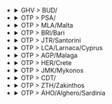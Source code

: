 
- <details><summary>GHV > BUD/</summary>

  |TOTAL_PRICE|STAY_DAYS|FROM>TO|DATE|PRICE|TO>FROM|DATE|PRICE|
  |---|---|---|---|---|---|---|---|
  |126.0|2|GHV > BUD/|2025-05-14|49.0|BUD/ > GHV|2025-05-16|77.0|
  |126.0|2|GHV > BUD/|2025-06-11|49.0|BUD/ > GHV|2025-06-13|77.0|
  |126.0|2|GHV > BUD/|2025-06-18|49.0|BUD/ > GHV|2025-06-20|77.0|
  |126.0|2|GHV > BUD/|2025-06-23|49.0|BUD/ > GHV|2025-06-25|77.0|
  |126.0|2|GHV > BUD/|2025-06-25|49.0|BUD/ > GHV|2025-06-27|77.0|
  |126.0|2|GHV > BUD/|2025-07-02|49.0|BUD/ > GHV|2025-07-04|77.0|
  |154.0|2|GHV > BUD/|2025-06-16|77.0|BUD/ > GHV|2025-06-18|77.0|
  |154.0|2|GHV > BUD/|2025-08-13|77.0|BUD/ > GHV|2025-08-15|77.0|
  |156.0|2|GHV > BUD/|2025-05-28|49.0|BUD/ > GHV|2025-05-30|107.0|
  |166.0|2|GHV > BUD/|2025-07-16|49.0|BUD/ > GHV|2025-07-18|117.0|
  |166.0|2|GHV > BUD/|2025-07-23|49.0|BUD/ > GHV|2025-07-25|117.0|
  |184.0|2|GHV > BUD/|2025-07-07|77.0|BUD/ > GHV|2025-07-09|107.0|
  |186.0|2|GHV > BUD/|2025-08-06|49.0|BUD/ > GHV|2025-08-08|137.0|
  |186.0|2|GHV > BUD/|2025-08-11|49.0|BUD/ > GHV|2025-08-13|137.0|
  |206.0|2|GHV > BUD/|2025-06-02|49.0|BUD/ > GHV|2025-06-04|157.0|
  |206.0|2|GHV > BUD/|2025-06-30|49.0|BUD/ > GHV|2025-07-02|157.0|
  |244.0|2|GHV > BUD/|2025-05-19|137.0|BUD/ > GHV|2025-05-21|107.0|
  |256.0|2|GHV > BUD/|2025-05-21|49.0|BUD/ > GHV|2025-05-23|207.0|
  |284.0|2|GHV > BUD/|2025-05-26|207.0|BUD/ > GHV|2025-05-28|77.0|
  |294.0|2|GHV > BUD/|2025-08-04|157.0|BUD/ > GHV|2025-08-06|137.0|
  |306.0|2|GHV > BUD/|2025-05-07|49.0|BUD/ > GHV|2025-05-09|257.0|
  |306.0|2|GHV > BUD/|2025-07-09|49.0|BUD/ > GHV|2025-07-11|257.0|
  |314.0|2|GHV > BUD/|2025-04-28|237.0|BUD/ > GHV|2025-04-30|77.0|
  |314.0|2|GHV > BUD/|2025-05-12|237.0|BUD/ > GHV|2025-05-14|77.0|
  |314.0|2|GHV > BUD/|2025-07-14|157.0|BUD/ > GHV|2025-07-16|157.0|
  |314.0|2|GHV > BUD/|2025-07-21|77.0|BUD/ > GHV|2025-07-23|237.0|
  |354.0|2|GHV > BUD/|2025-07-30|237.0|BUD/ > GHV|2025-08-01|117.0|
  |394.0|2|GHV > BUD/|2025-04-30|187.0|BUD/ > GHV|2025-05-02|207.0|
  |394.0|2|GHV > BUD/|2025-05-05|237.0|BUD/ > GHV|2025-05-07|157.0|
  |434.0|2|GHV > BUD/|2025-04-23|317.0|BUD/ > GHV|2025-04-25|117.0|
  |466.0|2|GHV > BUD/|2025-06-04|49.0|BUD/ > GHV|2025-06-06|417.0|
  |494.0|2|GHV > BUD/|2025-07-28|257.0|BUD/ > GHV|2025-07-30|237.0|
  |544.0|2|GHV > BUD/|2025-06-09|467.0|BUD/ > GHV|2025-06-11|77.0|

  </details>

- <details><summary>OTP > PSA/</summary>

  |TOTAL_PRICE|STAY_DAYS|FROM>TO|DATE|PRICE|TO>FROM|DATE|PRICE|
  |---|---|---|---|---|---|---|---|
  |184.0|2|OTP > PSA/|2025-06-17|117.0|PSA/ > OTP|2025-06-19|67.0|
  |374.0|2|OTP > PSA/|2025-06-19|187.0|PSA/ > OTP|2025-06-21|187.0|
  |374.0|2|OTP > PSA/|2025-07-29|187.0|PSA/ > OTP|2025-07-31|187.0|
  |394.0|2|OTP > PSA/|2025-07-01|187.0|PSA/ > OTP|2025-07-03|207.0|
  |394.0|2|OTP > PSA/|2025-07-20|107.0|PSA/ > OTP|2025-07-22|287.0|
  |414.0|1|OTP > PSA/|2025-08-12|207.0|PSA/ > OTP|2025-08-13|207.0|
  |444.0|1|OTP > PSA/|2025-07-12|207.0|PSA/ > OTP|2025-07-13|237.0|
  |444.0|2|OTP > PSA/|2025-07-15|237.0|PSA/ > OTP|2025-07-17|207.0|
  |474.0|2|OTP > PSA/|2025-06-24|317.0|PSA/ > OTP|2025-06-26|157.0|
  |474.0|2|OTP > PSA/|2025-07-03|187.0|PSA/ > OTP|2025-07-05|287.0|
  |474.0|2|OTP > PSA/|2025-07-08|287.0|PSA/ > OTP|2025-07-10|187.0|
  |474.0|2|OTP > PSA/|2025-08-03|187.0|PSA/ > OTP|2025-08-05|287.0|
  |504.0|2|OTP > PSA/|2025-07-22|137.0|PSA/ > OTP|2025-07-24|367.0|
  |504.0|2|OTP > PSA/|2025-07-27|137.0|PSA/ > OTP|2025-07-29|367.0|
  |504.0|1|OTP > PSA/|2025-08-02|187.0|PSA/ > OTP|2025-08-03|317.0|
  |504.0|2|OTP > PSA/|2025-08-10|187.0|PSA/ > OTP|2025-08-12|317.0|
  |524.0|2|OTP > PSA/|2025-07-10|237.0|PSA/ > OTP|2025-07-12|287.0|
  |524.0|1|OTP > PSA/|2025-08-09|237.0|PSA/ > OTP|2025-08-10|287.0|
  |554.0|1|OTP > PSA/|2025-07-19|237.0|PSA/ > OTP|2025-07-20|317.0|
  |574.0|2|OTP > PSA/|2025-08-05|287.0|PSA/ > OTP|2025-08-07|287.0|

  </details>

- <details><summary>OTP > MLA/Malta</summary>

  |TOTAL_PRICE|STAY_DAYS|FROM>TO|DATE|PRICE|TO>FROM|DATE|PRICE|
  |---|---|---|---|---|---|---|---|
  |214.0|2|OTP > MLA/Malta|2025-06-09|77.0|MLA/Malta > OTP|2025-06-11|137.0|
  |244.0|2|OTP > MLA/Malta|2025-05-26|107.0|MLA/Malta > OTP|2025-05-28|137.0|
  |264.0|2|OTP > MLA/Malta|2025-05-12|107.0|MLA/Malta > OTP|2025-05-14|157.0|
  |344.0|2|OTP > MLA/Malta|2025-05-19|107.0|MLA/Malta > OTP|2025-05-21|237.0|
  |344.0|2|OTP > MLA/Malta|2025-06-02|137.0|MLA/Malta > OTP|2025-06-04|207.0|
  |374.0|2|OTP > MLA/Malta|2025-06-23|187.0|MLA/Malta > OTP|2025-06-25|187.0|
  |394.0|2|OTP > MLA/Malta|2025-06-16|187.0|MLA/Malta > OTP|2025-06-18|207.0|
  |404.0|2|OTP > MLA/Malta|2025-07-07|117.0|MLA/Malta > OTP|2025-07-09|287.0|
  |424.0|2|OTP > MLA/Malta|2025-04-28|287.0|MLA/Malta > OTP|2025-04-30|137.0|
  |424.0|2|OTP > MLA/Malta|2025-07-02|107.0|MLA/Malta > OTP|2025-07-04|317.0|
  |444.0|2|OTP > MLA/Malta|2025-05-05|237.0|MLA/Malta > OTP|2025-05-07|207.0|
  |454.0|2|OTP > MLA/Malta|2025-05-07|137.0|MLA/Malta > OTP|2025-05-09|317.0|
  |474.0|2|OTP > MLA/Malta|2025-06-18|187.0|MLA/Malta > OTP|2025-06-20|287.0|
  |484.0|2|OTP > MLA/Malta|2025-05-14|117.0|MLA/Malta > OTP|2025-05-16|367.0|
  |484.0|2|OTP > MLA/Malta|2025-05-28|117.0|MLA/Malta > OTP|2025-05-30|367.0|
  |494.0|2|OTP > MLA/Malta|2025-07-28|237.0|MLA/Malta > OTP|2025-07-30|257.0|
  |524.0|2|OTP > MLA/Malta|2025-05-21|157.0|MLA/Malta > OTP|2025-05-23|367.0|
  |524.0|2|OTP > MLA/Malta|2025-07-14|107.0|MLA/Malta > OTP|2025-07-16|417.0|
  |554.0|2|OTP > MLA/Malta|2025-07-09|187.0|MLA/Malta > OTP|2025-07-11|367.0|
  |574.0|2|OTP > MLA/Malta|2025-07-16|207.0|MLA/Malta > OTP|2025-07-18|367.0|
  |574.0|2|OTP > MLA/Malta|2025-07-30|257.0|MLA/Malta > OTP|2025-08-01|317.0|

  </details>

- <details><summary>OTP > BRI/Bari</summary>

  |TOTAL_PRICE|STAY_DAYS|FROM>TO|DATE|PRICE|TO>FROM|DATE|PRICE|
  |---|---|---|---|---|---|---|---|
  |224.0|2|OTP > BRI/Bari|2025-06-03|117.0|BRI/Bari > OTP|2025-06-05|107.0|
  |244.0|2|OTP > BRI/Bari|2025-05-27|107.0|BRI/Bari > OTP|2025-05-29|137.0|
  |256.0|2|OTP > BRI/Bari|2025-06-17|207.0|BRI/Bari > OTP|2025-06-19|49.0|
  |274.0|2|OTP > BRI/Bari|2025-05-13|117.0|BRI/Bari > OTP|2025-05-15|157.0|
  |274.0|1|OTP > BRI/Bari|2025-06-03|117.0|BRI/Bari > OTP|2025-06-04|157.0|
  |274.0|2|OTP > BRI/Bari|2025-06-16|207.0|BRI/Bari > OTP|2025-06-18|67.0|
  |274.0|1|OTP > BRI/Bari|2025-06-17|207.0|BRI/Bari > OTP|2025-06-18|67.0|
  |284.0|2|OTP > BRI/Bari|2025-06-01|207.0|BRI/Bari > OTP|2025-06-03|77.0|
  |284.0|1|OTP > BRI/Bari|2025-06-16|207.0|BRI/Bari > OTP|2025-06-17|77.0|
  |294.0|1|OTP > BRI/Bari|2025-05-06|157.0|BRI/Bari > OTP|2025-05-07|137.0|
  |294.0|2|OTP > BRI/Bari|2025-05-06|157.0|BRI/Bari > OTP|2025-05-08|137.0|
  |294.0|1|OTP > BRI/Bari|2025-05-28|157.0|BRI/Bari > OTP|2025-05-29|137.0|
  |304.0|1|OTP > BRI/Bari|2025-05-13|117.0|BRI/Bari > OTP|2025-05-14|187.0|
  |304.0|1|OTP > BRI/Bari|2025-06-09|187.0|BRI/Bari > OTP|2025-06-10|117.0|
  |314.0|1|OTP > BRI/Bari|2025-05-14|157.0|BRI/Bari > OTP|2025-05-15|157.0|
  |314.0|2|OTP > BRI/Bari|2025-05-25|157.0|BRI/Bari > OTP|2025-05-27|157.0|
  |314.0|1|OTP > BRI/Bari|2025-05-27|107.0|BRI/Bari > OTP|2025-05-28|207.0|
  |314.0|1|OTP > BRI/Bari|2025-07-16|107.0|BRI/Bari > OTP|2025-07-17|207.0|
  |314.0|2|OTP > BRI/Bari|2025-07-20|107.0|BRI/Bari > OTP|2025-07-22|207.0|
  |324.0|1|OTP > BRI/Bari|2025-05-23|207.0|BRI/Bari > OTP|2025-05-24|117.0|
  |324.0|2|OTP > BRI/Bari|2025-06-08|207.0|BRI/Bari > OTP|2025-06-10|117.0|
  |324.0|1|OTP > BRI/Bari|2025-06-10|137.0|BRI/Bari > OTP|2025-06-11|187.0|
  |324.0|1|OTP > BRI/Bari|2025-08-06|117.0|BRI/Bari > OTP|2025-08-07|207.0|
  |334.0|2|OTP > BRI/Bari|2025-06-15|257.0|BRI/Bari > OTP|2025-06-17|77.0|
  |344.0|1|OTP > BRI/Bari|2025-05-07|207.0|BRI/Bari > OTP|2025-05-08|137.0|
  |344.0|1|OTP > BRI/Bari|2025-05-12|207.0|BRI/Bari > OTP|2025-05-13|137.0|
  |344.0|1|OTP > BRI/Bari|2025-05-16|207.0|BRI/Bari > OTP|2025-05-17|137.0|
  |344.0|1|OTP > BRI/Bari|2025-06-04|237.0|BRI/Bari > OTP|2025-06-05|107.0|
  |344.0|2|OTP > BRI/Bari|2025-06-10|137.0|BRI/Bari > OTP|2025-06-12|207.0|
  |344.0|1|OTP > BRI/Bari|2025-06-24|207.0|BRI/Bari > OTP|2025-06-25|137.0|
  |344.0|1|OTP > BRI/Bari|2025-07-09|107.0|BRI/Bari > OTP|2025-07-10|237.0|
  |354.0|2|OTP > BRI/Bari|2025-05-18|237.0|BRI/Bari > OTP|2025-05-20|117.0|
  |354.0|1|OTP > BRI/Bari|2025-07-08|117.0|BRI/Bari > OTP|2025-07-09|237.0|
  |354.0|2|OTP > BRI/Bari|2025-07-08|117.0|BRI/Bari > OTP|2025-07-10|237.0|
  |364.0|1|OTP > BRI/Bari|2025-05-20|157.0|BRI/Bari > OTP|2025-05-21|207.0|
  |364.0|1|OTP > BRI/Bari|2025-05-25|157.0|BRI/Bari > OTP|2025-05-26|207.0|
  |364.0|1|OTP > BRI/Bari|2025-05-26|207.0|BRI/Bari > OTP|2025-05-27|157.0|
  |364.0|2|OTP > BRI/Bari|2025-05-31|207.0|BRI/Bari > OTP|2025-06-02|157.0|
  |364.0|1|OTP > BRI/Bari|2025-06-01|207.0|BRI/Bari > OTP|2025-06-02|157.0|
  |364.0|1|OTP > BRI/Bari|2025-06-11|157.0|BRI/Bari > OTP|2025-06-12|207.0|
  |364.0|2|OTP > BRI/Bari|2025-06-24|207.0|BRI/Bari > OTP|2025-06-26|157.0|
  |366.0|1|OTP > BRI/Bari|2025-06-18|317.0|BRI/Bari > OTP|2025-06-19|49.0|
  |374.0|2|OTP > BRI/Bari|2025-05-15|237.0|BRI/Bari > OTP|2025-05-17|137.0|
  |374.0|2|OTP > BRI/Bari|2025-06-09|187.0|BRI/Bari > OTP|2025-06-11|187.0|
  |394.0|1|OTP > BRI/Bari|2025-04-29|187.0|BRI/Bari > OTP|2025-04-30|207.0|
  |394.0|2|OTP > BRI/Bari|2025-05-08|257.0|BRI/Bari > OTP|2025-05-10|137.0|
  |394.0|2|OTP > BRI/Bari|2025-05-11|257.0|BRI/Bari > OTP|2025-05-13|137.0|
  |394.0|2|OTP > BRI/Bari|2025-05-12|207.0|BRI/Bari > OTP|2025-05-14|187.0|
  |394.0|2|OTP > BRI/Bari|2025-05-14|157.0|BRI/Bari > OTP|2025-05-16|237.0|
  |394.0|2|OTP > BRI/Bari|2025-05-20|157.0|BRI/Bari > OTP|2025-05-22|237.0|
  |394.0|2|OTP > BRI/Bari|2025-06-05|237.0|BRI/Bari > OTP|2025-06-07|157.0|
  |394.0|2|OTP > BRI/Bari|2025-06-12|157.0|BRI/Bari > OTP|2025-06-14|237.0|
  |394.0|1|OTP > BRI/Bari|2025-06-25|237.0|BRI/Bari > OTP|2025-06-26|157.0|
  |394.0|2|OTP > BRI/Bari|2025-07-13|107.0|BRI/Bari > OTP|2025-07-15|287.0|
  |394.0|2|OTP > BRI/Bari|2025-07-15|187.0|BRI/Bari > OTP|2025-07-17|207.0|
  |394.0|1|OTP > BRI/Bari|2025-07-29|137.0|BRI/Bari > OTP|2025-07-30|257.0|
  |394.0|2|OTP > BRI/Bari|2025-08-03|107.0|BRI/Bari > OTP|2025-08-05|287.0|
  |394.0|2|OTP > BRI/Bari|2025-08-05|187.0|BRI/Bari > OTP|2025-08-07|207.0|
  |404.0|2|OTP > BRI/Bari|2025-05-22|287.0|BRI/Bari > OTP|2025-05-24|117.0|
  |414.0|2|OTP > BRI/Bari|2025-05-26|207.0|BRI/Bari > OTP|2025-05-28|207.0|
  |414.0|2|OTP > BRI/Bari|2025-05-28|157.0|BRI/Bari > OTP|2025-05-30|257.0|
  |414.0|1|OTP > BRI/Bari|2025-06-19|207.0|BRI/Bari > OTP|2025-06-20|207.0|
  |414.0|2|OTP > BRI/Bari|2025-06-19|207.0|BRI/Bari > OTP|2025-06-21|207.0|
  |414.0|2|OTP > BRI/Bari|2025-07-06|157.0|BRI/Bari > OTP|2025-07-08|257.0|
  |424.0|1|OTP > BRI/Bari|2025-05-09|287.0|BRI/Bari > OTP|2025-05-10|137.0|
  |424.0|1|OTP > BRI/Bari|2025-05-18|237.0|BRI/Bari > OTP|2025-05-19|187.0|
  |424.0|2|OTP > BRI/Bari|2025-06-04|237.0|BRI/Bari > OTP|2025-06-06|187.0|
  |424.0|1|OTP > BRI/Bari|2025-06-05|237.0|BRI/Bari > OTP|2025-06-06|187.0|
  |424.0|2|OTP > BRI/Bari|2025-07-07|187.0|BRI/Bari > OTP|2025-07-09|237.0|
  |424.0|2|OTP > BRI/Bari|2025-07-09|107.0|BRI/Bari > OTP|2025-07-11|317.0|
  |424.0|1|OTP > BRI/Bari|2025-07-20|107.0|BRI/Bari > OTP|2025-07-21|317.0|
  |434.0|1|OTP > BRI/Bari|2025-05-19|317.0|BRI/Bari > OTP|2025-05-20|117.0|
  |434.0|1|OTP > BRI/Bari|2025-07-10|117.0|BRI/Bari > OTP|2025-07-11|317.0|
  |434.0|2|OTP > BRI/Bari|2025-07-10|117.0|BRI/Bari > OTP|2025-07-12|317.0|
  |444.0|1|OTP > BRI/Bari|2025-04-28|257.0|BRI/Bari > OTP|2025-04-29|187.0|
  |444.0|2|OTP > BRI/Bari|2025-05-10|187.0|BRI/Bari > OTP|2025-05-12|257.0|
  |444.0|2|OTP > BRI/Bari|2025-05-17|257.0|BRI/Bari > OTP|2025-05-19|187.0|
  |444.0|1|OTP > BRI/Bari|2025-05-21|207.0|BRI/Bari > OTP|2025-05-22|237.0|
  |444.0|2|OTP > BRI/Bari|2025-05-24|237.0|BRI/Bari > OTP|2025-05-26|207.0|
  |444.0|2|OTP > BRI/Bari|2025-05-29|237.0|BRI/Bari > OTP|2025-05-31|207.0|
  |444.0|1|OTP > BRI/Bari|2025-06-06|287.0|BRI/Bari > OTP|2025-06-07|157.0|
  |444.0|2|OTP > BRI/Bari|2025-06-11|157.0|BRI/Bari > OTP|2025-06-13|287.0|
  |444.0|1|OTP > BRI/Bari|2025-06-12|157.0|BRI/Bari > OTP|2025-06-13|287.0|
  |444.0|2|OTP > BRI/Bari|2025-07-01|207.0|BRI/Bari > OTP|2025-07-03|237.0|
  |444.0|1|OTP > BRI/Bari|2025-07-02|207.0|BRI/Bari > OTP|2025-07-03|237.0|
  |444.0|1|OTP > BRI/Bari|2025-07-07|187.0|BRI/Bari > OTP|2025-07-08|257.0|
  |444.0|2|OTP > BRI/Bari|2025-07-14|187.0|BRI/Bari > OTP|2025-07-16|257.0|
  |444.0|1|OTP > BRI/Bari|2025-07-15|187.0|BRI/Bari > OTP|2025-07-16|257.0|
  |444.0|1|OTP > BRI/Bari|2025-07-18|207.0|BRI/Bari > OTP|2025-07-19|237.0|
  |444.0|1|OTP > BRI/Bari|2025-07-21|237.0|BRI/Bari > OTP|2025-07-22|207.0|
  |464.0|2|OTP > BRI/Bari|2025-04-28|257.0|BRI/Bari > OTP|2025-04-30|207.0|
  |464.0|2|OTP > BRI/Bari|2025-05-21|207.0|BRI/Bari > OTP|2025-05-23|257.0|
  |464.0|1|OTP > BRI/Bari|2025-05-31|207.0|BRI/Bari > OTP|2025-06-01|257.0|
  |464.0|2|OTP > BRI/Bari|2025-06-14|257.0|BRI/Bari > OTP|2025-06-16|207.0|
  |464.0|1|OTP > BRI/Bari|2025-06-15|257.0|BRI/Bari > OTP|2025-06-16|207.0|
  |464.0|1|OTP > BRI/Bari|2025-06-20|257.0|BRI/Bari > OTP|2025-06-21|207.0|
  |474.0|1|OTP > BRI/Bari|2025-05-15|237.0|BRI/Bari > OTP|2025-05-16|237.0|
  |474.0|2|OTP > BRI/Bari|2025-06-25|237.0|BRI/Bari > OTP|2025-06-27|237.0|
  |474.0|2|OTP > BRI/Bari|2025-06-29|187.0|BRI/Bari > OTP|2025-07-01|287.0|
  |474.0|1|OTP > BRI/Bari|2025-07-13|107.0|BRI/Bari > OTP|2025-07-14|367.0|
  |474.0|1|OTP > BRI/Bari|2025-07-14|187.0|BRI/Bari > OTP|2025-07-15|287.0|
  |474.0|1|OTP > BRI/Bari|2025-07-23|107.0|BRI/Bari > OTP|2025-07-24|367.0|
  |474.0|1|OTP > BRI/Bari|2025-07-27|107.0|BRI/Bari > OTP|2025-07-28|367.0|
  |474.0|2|OTP > BRI/Bari|2025-07-27|107.0|BRI/Bari > OTP|2025-07-29|367.0|
  |474.0|1|OTP > BRI/Bari|2025-07-30|107.0|BRI/Bari > OTP|2025-07-31|367.0|
  |474.0|2|OTP > BRI/Bari|2025-07-30|107.0|BRI/Bari > OTP|2025-08-01|367.0|
  |484.0|2|OTP > BRI/Bari|2025-05-04|367.0|BRI/Bari > OTP|2025-05-06|117.0|
  |484.0|1|OTP > BRI/Bari|2025-05-05|367.0|BRI/Bari > OTP|2025-05-06|117.0|
  |484.0|2|OTP > BRI/Bari|2025-06-21|367.0|BRI/Bari > OTP|2025-06-23|117.0|
  |484.0|1|OTP > BRI/Bari|2025-06-23|367.0|BRI/Bari > OTP|2025-06-24|117.0|
  |484.0|2|OTP > BRI/Bari|2025-07-22|117.0|BRI/Bari > OTP|2025-07-24|367.0|
  |484.0|1|OTP > BRI/Bari|2025-07-31|117.0|BRI/Bari > OTP|2025-08-01|367.0|
  |494.0|1|OTP > BRI/Bari|2025-04-25|287.0|BRI/Bari > OTP|2025-04-26|207.0|
  |494.0|2|OTP > BRI/Bari|2025-05-16|207.0|BRI/Bari > OTP|2025-05-18|287.0|
  |494.0|2|OTP > BRI/Bari|2025-05-23|207.0|BRI/Bari > OTP|2025-05-25|287.0|
  |494.0|1|OTP > BRI/Bari|2025-05-29|237.0|BRI/Bari > OTP|2025-05-30|257.0|
  |494.0|1|OTP > BRI/Bari|2025-05-30|287.0|BRI/Bari > OTP|2025-05-31|207.0|
  |494.0|1|OTP > BRI/Bari|2025-06-14|257.0|BRI/Bari > OTP|2025-06-15|237.0|
  |494.0|2|OTP > BRI/Bari|2025-07-17|257.0|BRI/Bari > OTP|2025-07-19|237.0|
  |504.0|2|OTP > BRI/Bari|2025-04-27|317.0|BRI/Bari > OTP|2025-04-29|187.0|
  |504.0|2|OTP > BRI/Bari|2025-05-05|367.0|BRI/Bari > OTP|2025-05-07|137.0|
  |504.0|2|OTP > BRI/Bari|2025-06-23|367.0|BRI/Bari > OTP|2025-06-25|137.0|
  |504.0|1|OTP > BRI/Bari|2025-06-29|187.0|BRI/Bari > OTP|2025-06-30|317.0|
  |504.0|1|OTP > BRI/Bari|2025-07-11|187.0|BRI/Bari > OTP|2025-07-12|317.0|
  |504.0|2|OTP > BRI/Bari|2025-07-11|187.0|BRI/Bari > OTP|2025-07-13|317.0|
  |504.0|2|OTP > BRI/Bari|2025-07-29|137.0|BRI/Bari > OTP|2025-07-31|367.0|
  |514.0|1|OTP > BRI/Bari|2025-05-11|257.0|BRI/Bari > OTP|2025-05-12|257.0|
  |514.0|2|OTP > BRI/Bari|2025-07-28|257.0|BRI/Bari > OTP|2025-07-30|257.0|
  |524.0|2|OTP > BRI/Bari|2025-05-07|207.0|BRI/Bari > OTP|2025-05-09|317.0|
  |524.0|2|OTP > BRI/Bari|2025-05-19|317.0|BRI/Bari > OTP|2025-05-21|207.0|
  |524.0|1|OTP > BRI/Bari|2025-05-24|237.0|BRI/Bari > OTP|2025-05-25|287.0|
  |524.0|2|OTP > BRI/Bari|2025-06-18|317.0|BRI/Bari > OTP|2025-06-20|207.0|
  |524.0|1|OTP > BRI/Bari|2025-06-26|287.0|BRI/Bari > OTP|2025-06-27|237.0|
  |524.0|2|OTP > BRI/Bari|2025-07-05|157.0|BRI/Bari > OTP|2025-07-07|367.0|
  |524.0|1|OTP > BRI/Bari|2025-07-06|157.0|BRI/Bari > OTP|2025-07-07|367.0|
  |524.0|2|OTP > BRI/Bari|2025-07-16|107.0|BRI/Bari > OTP|2025-07-18|417.0|
  |524.0|2|OTP > BRI/Bari|2025-07-23|107.0|BRI/Bari > OTP|2025-07-25|417.0|
  |534.0|2|OTP > BRI/Bari|2025-07-31|117.0|BRI/Bari > OTP|2025-08-02|417.0|
  |534.0|2|OTP > BRI/Bari|2025-08-06|117.0|BRI/Bari > OTP|2025-08-08|417.0|
  |534.0|1|OTP > BRI/Bari|2025-08-07|117.0|BRI/Bari > OTP|2025-08-08|417.0|
  |544.0|1|OTP > BRI/Bari|2025-05-17|257.0|BRI/Bari > OTP|2025-05-18|287.0|
  |544.0|1|OTP > BRI/Bari|2025-05-22|287.0|BRI/Bari > OTP|2025-05-23|257.0|
  |544.0|2|OTP > BRI/Bari|2025-05-30|287.0|BRI/Bari > OTP|2025-06-01|257.0|
  |554.0|2|OTP > BRI/Bari|2025-04-26|187.0|BRI/Bari > OTP|2025-04-28|367.0|
  |554.0|2|OTP > BRI/Bari|2025-04-29|187.0|BRI/Bari > OTP|2025-05-01|367.0|
  |554.0|1|OTP > BRI/Bari|2025-06-13|317.0|BRI/Bari > OTP|2025-06-14|237.0|
  |554.0|2|OTP > BRI/Bari|2025-06-13|317.0|BRI/Bari > OTP|2025-06-15|237.0|
  |554.0|2|OTP > BRI/Bari|2025-07-03|137.0|BRI/Bari > OTP|2025-07-05|417.0|
  |554.0|1|OTP > BRI/Bari|2025-07-04|137.0|BRI/Bari > OTP|2025-07-05|417.0|
  |554.0|1|OTP > BRI/Bari|2025-07-12|237.0|BRI/Bari > OTP|2025-07-13|317.0|
  |554.0|2|OTP > BRI/Bari|2025-07-19|237.0|BRI/Bari > OTP|2025-07-21|317.0|
  |554.0|1|OTP > BRI/Bari|2025-08-05|187.0|BRI/Bari > OTP|2025-08-06|367.0|
  |554.0|1|OTP > BRI/Bari|2025-08-12|237.0|BRI/Bari > OTP|2025-08-13|317.0|
  |574.0|2|OTP > BRI/Bari|2025-05-03|317.0|BRI/Bari > OTP|2025-05-05|257.0|
  |574.0|1|OTP > BRI/Bari|2025-05-08|257.0|BRI/Bari > OTP|2025-05-09|317.0|
  |574.0|2|OTP > BRI/Bari|2025-06-28|257.0|BRI/Bari > OTP|2025-06-30|317.0|
  |574.0|1|OTP > BRI/Bari|2025-07-24|157.0|BRI/Bari > OTP|2025-07-25|417.0|
  |574.0|2|OTP > BRI/Bari|2025-07-24|157.0|BRI/Bari > OTP|2025-07-26|417.0|
  |574.0|2|OTP > BRI/Bari|2025-07-26|207.0|BRI/Bari > OTP|2025-07-28|367.0|
  |574.0|2|OTP > BRI/Bari|2025-08-11|257.0|BRI/Bari > OTP|2025-08-13|317.0|
  |584.0|1|OTP > BRI/Bari|2025-06-22|467.0|BRI/Bari > OTP|2025-06-23|117.0|
  |584.0|2|OTP > BRI/Bari|2025-06-22|467.0|BRI/Bari > OTP|2025-06-24|117.0|
  |584.0|2|OTP > BRI/Bari|2025-08-10|117.0|BRI/Bari > OTP|2025-08-12|467.0|

  </details>

- <details><summary>OTP > JTR/Santorini</summary>

  |TOTAL_PRICE|STAY_DAYS|FROM>TO|DATE|PRICE|TO>FROM|DATE|PRICE|
  |---|---|---|---|---|---|---|---|
  |314.0|1|OTP > JTR/Santorini|2025-06-22|207.0|JTR/Santorini > OTP|2025-06-23|107.0|
  |344.0|1|OTP > JTR/Santorini|2025-06-29|137.0|JTR/Santorini > OTP|2025-06-30|207.0|
  |364.0|2|OTP > JTR/Santorini|2025-06-30|157.0|JTR/Santorini > OTP|2025-07-02|207.0|
  |394.0|2|OTP > JTR/Santorini|2025-06-23|237.0|JTR/Santorini > OTP|2025-06-25|157.0|
  |424.0|2|OTP > JTR/Santorini|2025-07-02|187.0|JTR/Santorini > OTP|2025-07-04|237.0|
  |474.0|2|OTP > JTR/Santorini|2025-06-27|237.0|JTR/Santorini > OTP|2025-06-29|237.0|
  |474.0|1|OTP > JTR/Santorini|2025-07-06|107.0|JTR/Santorini > OTP|2025-07-07|367.0|
  |474.0|1|OTP > JTR/Santorini|2025-07-13|187.0|JTR/Santorini > OTP|2025-07-14|287.0|
  |544.0|2|OTP > JTR/Santorini|2025-06-16|467.0|JTR/Santorini > OTP|2025-06-18|77.0|
  |544.0|2|OTP > JTR/Santorini|2025-06-18|467.0|JTR/Santorini > OTP|2025-06-20|77.0|
  |554.0|2|OTP > JTR/Santorini|2025-07-11|237.0|JTR/Santorini > OTP|2025-07-13|317.0|
  |554.0|2|OTP > JTR/Santorini|2025-07-14|187.0|JTR/Santorini > OTP|2025-07-16|367.0|
  |554.0|2|OTP > JTR/Santorini|2025-07-18|237.0|JTR/Santorini > OTP|2025-07-20|317.0|
  |554.0|1|OTP > JTR/Santorini|2025-07-20|187.0|JTR/Santorini > OTP|2025-07-21|367.0|
  |574.0|1|OTP > JTR/Santorini|2025-07-27|257.0|JTR/Santorini > OTP|2025-07-28|317.0|

  </details>

- <details><summary>OTP > LCA/Larnaca/Cyprus</summary>

  |TOTAL_PRICE|STAY_DAYS|FROM>TO|DATE|PRICE|TO>FROM|DATE|PRICE|
  |---|---|---|---|---|---|---|---|
  |414.0|2|OTP > LCA/Larnaca/Cyprus|2025-05-19|257.0|LCA/Larnaca/Cyprus > OTP|2025-05-21|157.0|
  |444.0|1|OTP > LCA/Larnaca/Cyprus|2025-05-18|207.0|LCA/Larnaca/Cyprus > OTP|2025-05-19|237.0|
  |464.0|2|OTP > LCA/Larnaca/Cyprus|2025-05-14|257.0|LCA/Larnaca/Cyprus > OTP|2025-05-16|207.0|
  |474.0|2|OTP > LCA/Larnaca/Cyprus|2025-05-12|287.0|LCA/Larnaca/Cyprus > OTP|2025-05-14|187.0|
  |494.0|2|OTP > LCA/Larnaca/Cyprus|2025-05-21|287.0|LCA/Larnaca/Cyprus > OTP|2025-05-23|207.0|
  |494.0|1|OTP > LCA/Larnaca/Cyprus|2025-05-22|287.0|LCA/Larnaca/Cyprus > OTP|2025-05-23|207.0|
  |494.0|2|OTP > LCA/Larnaca/Cyprus|2025-05-26|257.0|LCA/Larnaca/Cyprus > OTP|2025-05-28|237.0|
  |494.0|2|OTP > LCA/Larnaca/Cyprus|2025-06-02|237.0|LCA/Larnaca/Cyprus > OTP|2025-06-04|257.0|
  |514.0|1|OTP > LCA/Larnaca/Cyprus|2025-05-14|257.0|LCA/Larnaca/Cyprus > OTP|2025-05-15|257.0|
  |524.0|1|OTP > LCA/Larnaca/Cyprus|2025-05-15|317.0|LCA/Larnaca/Cyprus > OTP|2025-05-16|207.0|
  |524.0|1|OTP > LCA/Larnaca/Cyprus|2025-06-04|237.0|LCA/Larnaca/Cyprus > OTP|2025-06-05|287.0|
  |544.0|1|OTP > LCA/Larnaca/Cyprus|2025-05-08|287.0|LCA/Larnaca/Cyprus > OTP|2025-05-09|257.0|
  |544.0|1|OTP > LCA/Larnaca/Cyprus|2025-05-21|287.0|LCA/Larnaca/Cyprus > OTP|2025-05-22|257.0|
  |554.0|1|OTP > LCA/Larnaca/Cyprus|2025-05-07|317.0|LCA/Larnaca/Cyprus > OTP|2025-05-08|237.0|
  |554.0|1|OTP > LCA/Larnaca/Cyprus|2025-05-11|237.0|LCA/Larnaca/Cyprus > OTP|2025-05-12|317.0|
  |574.0|2|OTP > LCA/Larnaca/Cyprus|2025-05-05|317.0|LCA/Larnaca/Cyprus > OTP|2025-05-07|257.0|
  |574.0|2|OTP > LCA/Larnaca/Cyprus|2025-05-07|317.0|LCA/Larnaca/Cyprus > OTP|2025-05-09|257.0|
  |574.0|1|OTP > LCA/Larnaca/Cyprus|2025-05-28|317.0|LCA/Larnaca/Cyprus > OTP|2025-05-29|257.0|
  |574.0|1|OTP > LCA/Larnaca/Cyprus|2025-06-12|257.0|LCA/Larnaca/Cyprus > OTP|2025-06-13|317.0|

  </details>

- <details><summary>OTP > AGP/Malaga</summary>

  |TOTAL_PRICE|STAY_DAYS|FROM>TO|DATE|PRICE|TO>FROM|DATE|PRICE|
  |---|---|---|---|---|---|---|---|
  |464.0|1|OTP > AGP/Malaga|2025-06-02|257.0|AGP/Malaga > OTP|2025-06-03|207.0|
  |494.0|2|OTP > AGP/Malaga|2025-05-20|237.0|AGP/Malaga > OTP|2025-05-22|257.0|
  |544.0|1|OTP > AGP/Malaga|2025-05-21|287.0|AGP/Malaga > OTP|2025-05-22|257.0|
  |554.0|1|OTP > AGP/Malaga|2025-05-19|237.0|AGP/Malaga > OTP|2025-05-20|317.0|
  |554.0|2|OTP > AGP/Malaga|2025-05-19|237.0|AGP/Malaga > OTP|2025-05-21|317.0|
  |554.0|1|OTP > AGP/Malaga|2025-05-20|237.0|AGP/Malaga > OTP|2025-05-21|317.0|
  |574.0|1|OTP > AGP/Malaga|2025-04-28|287.0|AGP/Malaga > OTP|2025-04-29|287.0|
  |574.0|2|OTP > AGP/Malaga|2025-04-28|287.0|AGP/Malaga > OTP|2025-04-30|287.0|
  |574.0|1|OTP > AGP/Malaga|2025-05-27|207.0|AGP/Malaga > OTP|2025-05-28|367.0|
  |574.0|2|OTP > AGP/Malaga|2025-05-27|207.0|AGP/Malaga > OTP|2025-05-29|367.0|
  |574.0|2|OTP > AGP/Malaga|2025-06-02|257.0|AGP/Malaga > OTP|2025-06-04|317.0|
  |574.0|2|OTP > AGP/Malaga|2025-06-10|157.0|AGP/Malaga > OTP|2025-06-12|417.0|
  |574.0|2|OTP > AGP/Malaga|2025-06-16|257.0|AGP/Malaga > OTP|2025-06-18|317.0|

  </details>

- <details><summary>OTP > HER/Crete</summary>

  |TOTAL_PRICE|STAY_DAYS|FROM>TO|DATE|PRICE|TO>FROM|DATE|PRICE|
  |---|---|---|---|---|---|---|---|
  |484.0|1|OTP > HER/Crete|2025-06-19|367.0|HER/Crete > OTP|2025-06-20|117.0|
  |484.0|2|OTP > HER/Crete|2025-06-19|367.0|HER/Crete > OTP|2025-06-21|117.0|
  |504.0|1|OTP > HER/Crete|2025-06-24|317.0|HER/Crete > OTP|2025-06-25|187.0|
  |514.0|1|OTP > HER/Crete|2025-06-25|257.0|HER/Crete > OTP|2025-06-26|257.0|
  |524.0|2|OTP > HER/Crete|2025-07-17|207.0|HER/Crete > OTP|2025-07-19|317.0|
  |534.0|1|OTP > HER/Crete|2025-06-17|417.0|HER/Crete > OTP|2025-06-18|117.0|
  |534.0|2|OTP > HER/Crete|2025-06-17|417.0|HER/Crete > OTP|2025-06-19|117.0|
  |534.0|1|OTP > HER/Crete|2025-06-18|417.0|HER/Crete > OTP|2025-06-19|117.0|
  |534.0|2|OTP > HER/Crete|2025-06-18|417.0|HER/Crete > OTP|2025-06-20|117.0|
  |574.0|2|OTP > HER/Crete|2025-06-24|317.0|HER/Crete > OTP|2025-06-26|257.0|

  </details>

- <details><summary>OTP > JMK/Mykonos</summary>

  |TOTAL_PRICE|STAY_DAYS|FROM>TO|DATE|PRICE|TO>FROM|DATE|PRICE|
  |---|---|---|---|---|---|---|---|
  |494.0|1|OTP > JMK/Mykonos|2025-06-26|417.0|JMK/Mykonos > OTP|2025-06-27|77.0|
  |524.0|1|OTP > JMK/Mykonos|2025-07-03|417.0|JMK/Mykonos > OTP|2025-07-04|107.0|
  |574.0|2|OTP > JMK/Mykonos|2025-07-11|207.0|JMK/Mykonos > OTP|2025-07-13|367.0|

  </details>

- <details><summary>OTP > CDT/</summary>

  |TOTAL_PRICE|STAY_DAYS|FROM>TO|DATE|PRICE|TO>FROM|DATE|PRICE|
  |---|---|---|---|---|---|---|---|
  |524.0|2|OTP > CDT/|2025-06-04|207.0|CDT/ > OTP|2025-06-06|317.0|
  |554.0|2|OTP > CDT/|2025-05-12|317.0|CDT/ > OTP|2025-05-14|237.0|
  |554.0|2|OTP > CDT/|2025-05-14|237.0|CDT/ > OTP|2025-05-16|317.0|
  |574.0|2|OTP > CDT/|2025-05-19|317.0|CDT/ > OTP|2025-05-21|257.0|

  </details>

- <details><summary>OTP > ZTH/Zakinthos</summary>

  |TOTAL_PRICE|STAY_DAYS|FROM>TO|DATE|PRICE|TO>FROM|DATE|PRICE|
  |---|---|---|---|---|---|---|---|
  |534.0|2|OTP > ZTH/Zakinthos|2025-06-17|417.0|ZTH/Zakinthos > OTP|2025-06-19|117.0|
  |584.0|2|OTP > ZTH/Zakinthos|2025-06-19|467.0|ZTH/Zakinthos > OTP|2025-06-21|117.0|

  </details>

- <details><summary>OTP > AHO/Alghero/Sardinia</summary>

  |TOTAL_PRICE|STAY_DAYS|FROM>TO|DATE|PRICE|TO>FROM|DATE|PRICE|
  |---|---|---|---|---|---|---|---|
  |574.0|2|OTP > AHO/Alghero/Sardinia|2025-06-16|417.0|AHO/Alghero/Sardinia > OTP|2025-06-18|157.0|
  |574.0|1|OTP > AHO/Alghero/Sardinia|2025-07-06|257.0|AHO/Alghero/Sardinia > OTP|2025-07-07|317.0|

  </details>
